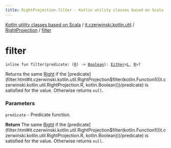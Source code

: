 ```yaml
---
title: RightProjection.filter - Kotlin utility classes based on Scala
---
```


[Kotlin utility classes based on Scala](../../index.html) / [it.czerwinski.kotlin.util](../index.html) / [RightProjection](index.html) / [filter](./filter.html)

# filter

`inline fun filter(predicate: (`[`R`](index.html#R)`) -> `[`Boolean`](https://kotlinlang.org/api/latest/jvm/stdlib/kotlin/-boolean/index.html)`): `[`Either`](../-either/index.html)`<`[`L`](index.html#L)`, `[`R`](index.html#R)`>?`

Returns the same [Right](../-right/index.html) if the [predicate](filter.html#it.czerwinski.kotlin.util.RightProjection$filter(kotlin.Function1((it.czerwinski.kotlin.util.RightProjection.R, kotlin.Boolean)))/predicate) is satisfied for the value. Otherwise returns `null`.

### Parameters

`predicate` - Predicate function.

**Return**
The same [Right](../-right/index.html) if the [predicate](filter.html#it.czerwinski.kotlin.util.RightProjection$filter(kotlin.Function1((it.czerwinski.kotlin.util.RightProjection.R, kotlin.Boolean)))/predicate) is satisfied for the value. Otherwise returns `null`.

